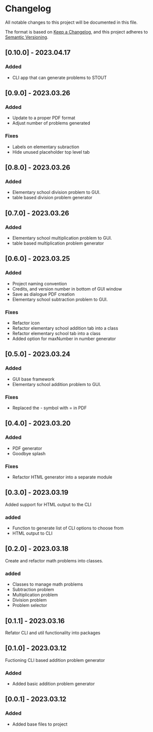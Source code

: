 # Changelog
All notable changes to this project will be documented in this file.

The format is based on [Keep a Changelog](https://keepachangelog.com/en/1.0.0/),
and this project adheres to [Semantic Versioning](https://semver.org/spec/v2.0.0.html).
## [0.10.0] - 2023.04.17
### Added
- CLI app that can generate problems to STOUT

## [0.9.0] - 2023.03.26
### Added
- Update to a proper PDF format
- Adjust number of problems generated

### Fixes
- Labels on elementary subraction
- Hide unused placeholder top level tab

## [0.8.0] - 2023.03.26
### Added
- Elementary school division problem to GUI.
- table based division problem generator

## [0.7.0] - 2023.03.26
### Added
- Elementary school multiplication problem to GUI.
- table based multiplication problem generator

## [0.6.0] - 2023.03.25
### Added
- Project naming convention
- Credits, and version number in bottom of GUI window
- Save as dialogue PDF creation
- Elementary school subtraction problem to GUI.

### Fixes
- Refactor icon
- Refactor elementary school addition tab into a class
- Refactor elementary school tab into a class
- Added option for maxNumber in number generator

## [0.5.0] - 2023.03.24
### Added
- GUI base framework
- Elementary school addition problem to GUI.

### Fixes
- Replaced the - symbol with = in PDF

## [0.4.0] - 2023.03.20
### Added
- PDF generator
- Goodbye splash

### Fixes
- Refactor HTML generator into a separate module

## [0.3.0] - 2023.03.19
Added support for HTML output to the CLI
### added
- Function to generate list of CLI options to choose from
- HTML output to CLI

## [0.2.0] - 2023.03.18
Create and refactor math problems into classes.
### added
- Classes to manage math problems
- Subtraction problem
- Multiplication problem
- Division problem
- Problem selector

## [0.1.1] - 2023.03.16
Refator CLI and util functionality into packages

## [0.1.0] - 2023.03.12
Fuctioning CLI based addition problem generator
### Added
- Added basic addition problem generator

## [0.0.1] - 2023.03.12
### Added
- Added base files to project
